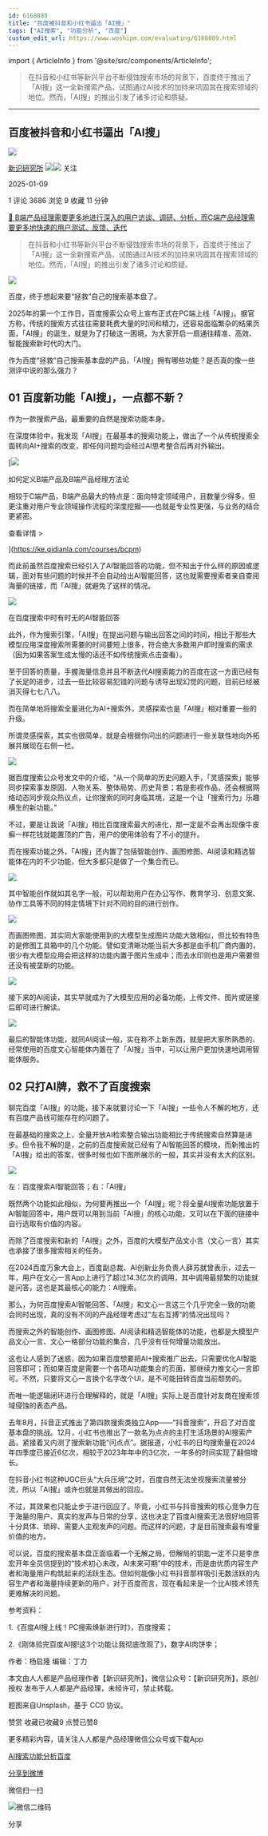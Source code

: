 ```yaml
---
id: 6168889
title: "百度被抖音和小红书逼出「AI搜」"
tags: ["AI搜索", "功能分析", "百度"]
custom_edit_url: https://www.woshipm.com/evaluating/6168889.html
---
```

import { ArticleInfo } from '@site/src/components/ArticleInfo';

<ArticleInfo
    author="新识研究所"
    authorLink="https://www.woshipm.com/u/1231838"
    published="2025-01-09"
    views={3686}
    comments={1}
    collects={9}
/>

> 在抖音和小红书等新兴平台不断侵蚀搜索市场的背景下，百度终于推出了「AI搜」这一全新搜索产品，试图通过AI技术的加持来巩固其在搜索领域的地位。然而，「AI搜」的推出引发了诸多讨论和质疑。

---

## 百度被抖音和小红书逼出「AI搜」

[![](https://static.woshipm.com/view/woshipm_api_def_20240926152743_7143.png?imageView2/1/w/72/h/72/q/100)](https://www.woshipm.com/u/1231838)

[新识研究所](https://www.woshipm.com/u/1231838) ![](https://static.woshipm.com/tag/1122_1@2x.png)![](https://static.woshipm.com/tag/2104_1@2x.png) 关注

2025-01-09

1 评论 3686 浏览 9 收藏 11 分钟

[🔗 B端产品经理需要更多地进行深入的用户访谈、调研、分析，而C端产品经理需要更多地快速的用户测试、反馈、迭代](https://ke.qidianla.com/courses/bcpm)

> 在抖音和小红书等新兴平台不断侵蚀搜索市场的背景下，百度终于推出了「AI搜」这一全新搜索产品，试图通过AI技术的加持来巩固其在搜索领域的地位。然而，「AI搜」的推出引发了诸多讨论和质疑。

![](https://image.woshipm.com/2023/05/06/cf454f46-ec01-11ed-adbb-00163e0b5ff3.jpg)

百度，终于想起来要“拯救”自己的搜索基本盘了。

2025年的第一个工作日，百度搜索公众号上宣布正式在PC端上线「AI搜」。据官方称，传统的搜索方式往往需要耗费大量的时间和精力，还容易面临繁杂的结果页面，「AI搜」的诞生，就是为了打破这一困境，为大家开启一扇通往精准、高效、智能搜索新时代的大门。

作为百度“拯救”自己搜索基本盘的产品，「AI搜」拥有哪些功能？是否真的像一些测评中说的那么强力？

## 01 百度新功能「AI搜」，一点都不新？

作为一款搜索产品，最重要的自然是搜索功能本身。

在深度体验中，我发现「AI搜」在最基本的搜索功能上，做出了一个从传统搜索全面转向AI+搜索的改变，即任何问题均会经过AI思考整合后再对外输出。

[![](https://image.woshipm.com/2023/08/02/72b77e4e-30e3-11ee-88e7-00163e0b5ff3.png)

如何定义B端产品及B端产品经理方法论

相较于C端产品，B端产品最大的特点是：面向特定领域用户，且数量少得多，但更注重对用户专业领域操作流程的深度挖掘——也就是专业性更强，与业务的结合更紧密。

查看详情 >

](https://ke.qidianla.com/courses/bcpm)

而此前虽然百度搜索已经引入了AI智能回答的功能，但不知出于什么样的原因或逻辑，面对有些问题的时候并不会自动给出AI智能回答，这也就需要搜索者亲自查阅海量的链接，而「AI搜」就避免了这样的情况。

![](https://image.woshipm.com/2025/01/09/323c8bee-cdf8-11ef-87bf-00163e09d72f.png)

在百度搜索中时有时无的AI智能回答

此外，作为搜索引擎，「AI搜」在提出问题与输出回答之间的时间，相比于那些大模型应用深度搜索所需要的时间要短上很多，符合绝大多数用户即时搜索的需求（因为如果答案生成太慢的话还不如传统搜索点击查看）。

至于回答的质量，手握海量信息并且不断迭代AI搜索能力的百度在这一方面已经有了长足的进步，过去一些比较容易犯错的问题与诱导出现幻觉的问题，目前已经被消灭得七七八八。

而在简单地将搜索全量进化为AI+搜索外，灵感探索也是「AI搜」相对重要一些的升级。

所谓灵感探索，其实也很简单，就是会根据你问出的问题进行一些关联性地向外拓展并展现在右侧一栏。

![](https://image.woshipm.com/2025/01/09/32c9ecb4-cdf8-11ef-87bf-00163e09d72f.png)

据百度搜索公众号发文中的介绍，“从一个简单的历史问题入手，「灵感探索」能够同步探索事发原因、人物关系、整体局势、历史背景；若是影视作品，还会根据网络动态同步观众热议点，让你搜索的同时身临其境，这是一个让「搜索行为」乐趣横生的新功能。”

不过，要是让我说「AI搜」相比百度搜索最大的进化，那一定是不会再出现像牛皮癣一样花钱就能置顶的广告，用户的使用体验有了不小的提升。

而在搜索功能之外，「AI搜」还内置了包括智能创作、画图修图、AI阅读和精选智能体在内的不少功能，但大多都只是做了一个集合而已。

![](https://image.woshipm.com/2025/01/09/336b1968-cdf8-11ef-87bf-00163e09d72f.png)

其中智能创作就如其名字一般，可以帮助用户在办公写作、教育学习、创意文案、协作工具等不同的特定情境下针对不同的目的进行创作。

![](https://image.woshipm.com/2025/01/09/33e9c1fa-cdf8-11ef-87bf-00163e09d72f.png)

而画图修图，其实同大家能使用到的大模型生成图片功能大致相似，但比较有特色的是修图工具箱中的几个功能。譬如变清晰功能当前大多都是由手机厂商内置的，很少有大模型应用会把这样的功能内置于图片生成中；而去水印则也是用户需要但还没有被垄断的功能。

![](https://image.woshipm.com/2025/01/09/34e69254-cdf8-11ef-87bf-00163e09d72f.png)

接下来的AI阅读，其实早就成为了大模型应用的必备功能，上传文件、图片或链接后即可进行解读。

![](https://image.woshipm.com/2025/01/09/35823894-cdf8-11ef-87bf-00163e09d72f.png)

最后的智能体功能，就同AI阅读一般，实在称不上新东西，就是把大家所熟悉的、经常使用的百度文心智能体内置在了「AI搜」当中，可以让用户更加快速地调用智能体服务。

## 02 只打AI牌，救不了百度搜索

聊完百度「AI搜」的功能，接下来就要讨论一下「AI搜」一些令人不解的地方，还有百度产品线可能存在的问题了。

在最基础的搜索之上，全量开放AI检索整合输出功能相比于传统搜索自然算是进步。但令我不解的是，之前的百度搜索就已经有了AI智能回答的模块，而新推出的「AI搜」给出的答案，很多时候也如下图所展示的一般，其实并没有太大的区别。

![](https://image.woshipm.com/2025/01/09/36259a98-cdf8-11ef-87bf-00163e09d72f.png)

左：百度搜索AI智能回答；右：「AI搜」

既然两个功能如此相似，为何要再推出一个「AI搜」呢？将全量AI搜索功能放置于AI智能回答中，用户既可以用到当前「AI搜」的核心功能，又可以在下面的链接中自行选取有价值的内容。

而除了百度搜索和新的「AI搜」之外，百度的大模型产品文小言（文心一言）其实也承接了很多搜索相关的任务。

在2024百度万象大会上，百度副总裁、AI创新业务负责人薛苏就曾表示，过去一年，用户在文心一言App上进行了超过14.3亿次的调用，其中调用最频繁的功能就是问答，这也是其最核心的能力：AI搜索。

那么，为何百度搜索AI智能回答、「AI搜」和文心一言这三个几乎完全一致的功能会同时出现，真的没有不同的产品经理考虑过“左右互搏”的情况出现吗？

而搜索之外的智能创作、画图修图、AI阅读和精选智能体的功能，也都是大模型产品文心一言、文心一格部分功能的集合，几乎没有任何增量功能放出。

这也让人感到了迷惑，因为如果百度想要把AI+搜索推广出去，只需要优化AI智能回答即可；而如果百度是需要一个各项AI功能集合的页面，那继续力推文心一言即可。不然，只要将文心一言换个名字改个UI，是不可能扭转百度当前颓势的。

而唯一能逻辑闭环进行合理解释的，就是「AI搜」实际上是百度针对友商在搜索领域侵蚀的表态产品。

去年8月，抖音正式推出了第四款搜索类独立App——“抖音搜索”，开启了对百度基本盘的挑战。12月，小红书也推出了一款名为点点的主打生活场景的AI搜索产品，紧接着又内测了搜索新功能“问点点”。据报道，小红书的日均搜索量在2024年四季度已接近6亿次，相较于2023年年中的3亿次，一年多的时间实现了翻倍增长。

在抖音小红书这种UGC巨头“大兵压境”之时，百度自然无法坐视搜索流量被分流，所以「AI搜」或许也就是其做出的回应。

不过，其效果也只能止步于进行回应了。毕竟，小红书与抖音搜索的核心竞争力在于海量的用户、真实的发声与日常的分享，这也决定了百度AI搜索无法很好地回答十分具体、琐碎、需要人主观发声的问题。而这样的问题，才是目前搜索最有增量价值的地方。

可以说，百度的搜索基本盘正面临着一个无解之局，但解局的钥匙一定不只是李彦宏开年全员信提到的“技术初心未改，AI未来可期”中的技术，而是由优质内容生产者和海量用户构筑起来的活跃生态。但如何能像小红书抖音那样吸引无数活跃的内容生产者和海量持续更新的用户，对于百度而言，现在看起来是一个比AI技术领先更难解决的问题。

参考资料：

1.《百度AI搜上线！PC搜索焕新进行时》，百度搜索；

2.《刚体验完百度AI搜!这3个功能让我彻底改观了》，数字AI肉饼李；

作者：杨启隆 编辑：丁力

本文由人人都是产品经理作者【新识研究所】，微信公众号：【新识研究所】，原创/授权 发布于人人都是产品经理，未经许可，禁止转载。

题图来自Unsplash，基于 CC0 协议。

赞赏 收藏已收藏9 点赞已赞8

更多精彩内容，请关注人人都是产品经理微信公众号或下载App

[AI搜索](https://www.woshipm.com/tag/ai%e6%90%9c%e7%b4%a2)[功能分析](https://www.woshipm.com/tag/%e5%8a%9f%e8%83%bd%e5%88%86%e6%9e%90)[百度](https://www.woshipm.com/tag/%e7%99%be%e5%ba%a6)

[分享到微博](https://service.weibo.com/share/share.php?appkey=2775287854&title=百度被抖音和小红书逼出「AI搜」&url=https://www.woshipm.com/evaluating/6168889.html&pic=https://image.woshipm.com/2023/05/06/cf454f46-ec01-11ed-adbb-00163e0b5ff3.jpg)

微信扫一扫

![微信二维码](https://api.pwmqr.com/qrcode/create/?url=https://www.woshipm.com/evaluating/6168889.html)

分享